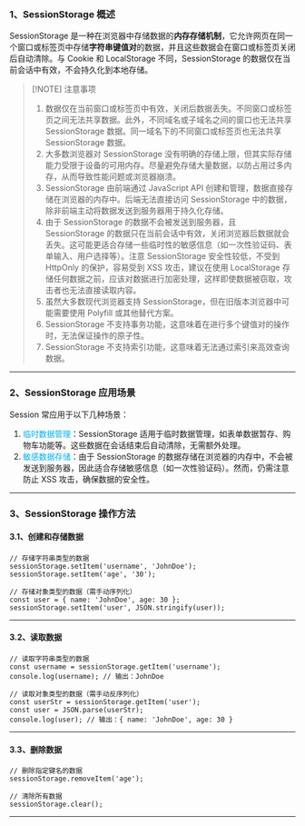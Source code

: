 ### 1、SessionStorage 概述

SessionStorage 是一种在浏览器中存储数据的**内存存储机制**，它允许网页在同一个窗口或标签页中存储**字符串键值对**的数据，并且这些数据会在窗口或标签页关闭后自动清除。与 Cookie 和 LocalStorage 不同，SessionStorage 的数据仅在当前会话中有效，不会持久化到本地存储。

> [!NOTE] 注意事项
> 1. 数据仅在当前窗口或标签页中有效，关闭后数据丢失。不同窗口或标签页之间无法共享数据。此外，不同域名或子域名之间的窗口也无法共享 SessionStorage 数据。同一域名下的不同窗口或标签页也无法共享 SessionStorage 数据。
> 2. 大多数浏览器对 SessionStorage 没有明确的存储上限，但其实际存储能力受限于设备的可用内存。尽量避免存储大量数据，以防占用过多内存，从而导致性能问题或浏览器崩溃。
> 3. SessionStorage 由前端通过 JavaScript API 创建和管理，数据直接存储在浏览器的内存中。后端无法直接访问 SessionStorage 中的数据，除非前端主动将数据发送到服务器用于持久化存储。
> 4. 由于 SessionStorage 的数据不会被发送到服务器，且 SessionStorage 的数据只在当前会话中有效，关闭浏览器后数据就会丢失。这可能更适合存储一些临时性的敏感信息（如一次性验证码、表单输入、用户选择等）。注意 SessionStorage 安全性较低，不受到 HttpOnly 的保护，容易受到 XSS 攻击，建议在使用 LocalStorage 存储任何数据之前，应该对数据进行加密处理，这样即使数据被窃取，攻击者也无法直接读取内容。
> 5. 虽然大多数现代浏览器支持 SessionStorage，但在旧版本浏览器中可能需要使用 Polyfill 或其他替代方案。
> 6. SessionStorage 不支持事务功能，这意味着在进行多个键值对的操作时，无法保证操作的原子性。
> 7. SessionStorage 不支持索引功能，这意味着无法通过索引来高效查询数据。

---



### 2、SessionStorage 应用场景

Session 常应用于以下几种场景：
1. <font color="#00b0f0">临时数据管理</font>：SessionStorage 适用于临时数据管理，如表单数据暂存、购物车功能等。这些数据在会话结束后自动清除，无需额外处理。
2. <font color="#00b0f0">敏感数据存储</font>：由于 SessionStorage 的数据存储在浏览器的内存中，不会被发送到服务器，因此适合存储敏感信息（如一次性验证码）。然而，仍需注意防止 XSS 攻击，确保数据的安全性。

---



### 3、SessionStorage 操作方法
#### 3.1、创建和存储数据
```
// 存储字符串类型的数据 
sessionStorage.setItem('username', 'JohnDoe'); 
sessionStorage.setItem('age', '30'); 

// 存储对象类型的数据（需手动序列化） 
const user = { name: 'JohnDoe', age: 30 }; 
sessionStorage.setItem('user', JSON.stringify(user));
```

---


#### 3.2、读取数据
```
// 读取字符串类型的数据 
const username = sessionStorage.getItem('username'); 
console.log(username); // 输出：JohnDoe 

// 读取对象类型的数据（需手动反序列化） 
const userStr = sessionStorage.getItem('user');
const user = JSON.parse(userStr); 
console.log(user); // 输出：{ name: 'JohnDoe', age: 30 }
```

---



#### 3.3、删除数据
```
// 删除指定键名的数据 
sessionStorage.removeItem('age'); 

// 清除所有数据 
sessionStorage.clear();
```

---

